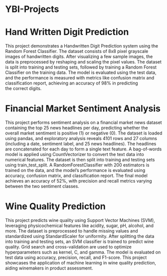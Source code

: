 # YBI-Projects
# Hand Written Digit Prediction
This project demonstrates a Handwritten Digit Prediction system using the Random Forest Classifier. The dataset consists of 8x8 pixel grayscale images of handwritten digits. After visualizing a few sample images, the data is preprocessed by reshaping and scaling the pixel values. The dataset is split into training and testing sets, followed by training a Random Forest Classifier on the training data. The model is evaluated using the test data, and the performance is measured with metrics like confusion matrix and classification report, achieving an accuracy of 98% in predicting the correct digits.
# Financial Market Sentiment Analysis
This project performs sentiment analysis on a financial market news dataset containing the top 25 news headlines per day, predicting whether the overall market sentiment is positive (1) or negative (0). The dataset is loaded using pandas, and exploratory analysis reveals 4101 rows and 27 columns (including a date, sentiment label, and 25 news headlines). The headlines are concatenated for each day to form a single text feature. A bag-of-words model is applied using CountVectorizer to convert the text data into numerical features. The dataset is then split into training and testing sets using train_test_split. A RandomForestClassifier with 200 estimators is trained on the data, and the model’s performance is evaluated using accuracy, confusion matrix, and classification report. The final model achieves an accuracy of 52%, with precision and recall metrics varying between the two sentiment classes.
# Wine Quality Prediction
This project predicts wine quality using Support Vector Machines (SVM), leveraging physicochemical features like acidity, sugar, pH, alcohol, and more. The dataset is preprocessed to handle missing values and standardized using StandardScaler for uniformity. After splitting the data into training and testing sets, an SVM classifier is trained to predict wine quality. Grid search and cross-validation are used to optimize hyperparameters such as kernel, C, and gamma. The model is evaluated on test data using accuracy, precision, recall, and F1-score. This project showcases the application of machine learning in wine quality prediction, aiding winemakers in product assessment.
